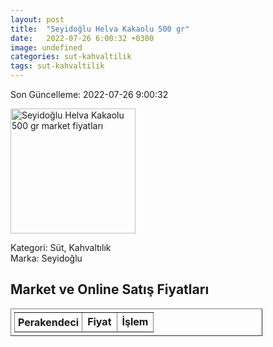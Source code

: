 ```yaml
---
layout: post
title:  "Seyidoğlu Helva Kakaolu 500 gr"
date:   2022-07-26 6:00:32 +0300
image: undefined
categories: sut-kahvaltilik
tags: sut-kahvaltilik
---
```


Son Güncelleme: 2022-07-26 9:00:32

<img src="undefined" width="200" alt="Seyidoğlu Helva Kakaolu 500 gr market fiyatları" />

Kategori: Süt, Kahvaltılık
<br />
Marka: Seyidoğlu

<h2>Market ve Online Satış Fiyatları</h2>

<table border="1" style="padding: 5px;width:80%;">
  <tr>
    <td style="padding: 5px;"><strong>Perakendeci</strong></td>
    <td><strong>Fiyat</strong></td>
    <td><strong>İşlem</strong></td>
  </tr>
  
</table>
